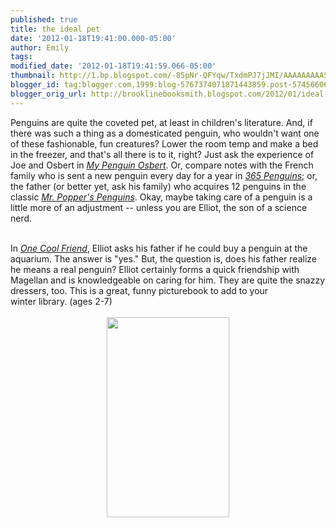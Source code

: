 ```yaml
---
published: true
title: the ideal pet
date: '2012-01-18T19:41:00.000-05:00'
author: Emily
tags: 
modified_date: '2012-01-18T19:41:59.066-05:00'
thumbnail: http://1.bp.blogspot.com/-85pNr-QFYqw/TxdmPJ7jJMI/AAAAAAAAASw/rXh0iFVzBiU/s72-c/5534-2.jpg
blogger_id: tag:blogger.com,1999:blog-5767374071871443859.post-5745660617187858282
blogger_orig_url: http://brooklinebooksmith.blogspot.com/2012/01/ideal-pet.html
---
```


Penguins are quite the coveted pet, at least in children's literature.  And, if there was such a thing as a domesticated penguin, who wouldn't want one of these fashionable, fun creatures?  Lower the room temp and make a bed in the freezer, and that's all there is to it, right?  Just ask the experience of Joe and Osbert in <em><a href="http://www.brooklinebooksmith-shop.com/book/9780763657307">My Penguin Osbert</a></em>.  Or, compare notes with the French family who is sent a new penguin every day for a year in <em><a href="http://www.brooklinebooksmith-shop.com/book/9780810944602">365 Penguins</a></em>; or, the father (or better yet, ask his family)&nbsp;who acquires 12 penguins in the classic <em><a href="http://www.brooklinebooksmith-shop.com/book/9780316186469">Mr. Popper's Penguins</a></em>.  Okay, maybe taking care of a penguin is a little more of an adjustment -- unless you are Elliot, the son of a science nerd.&nbsp; <div>&nbsp;</div><div> </div><div>In <em><a href="http://www.brooklinebooksmith-shop.com/book/9780803734135">One Cool Friend</a></em>, Elliot asks his father if he could buy a penguin at the aquarium.  The answer is "yes."  But, the question is, does his father realize he means a real penguin?  Elliot certainly forms a quick friendship with Magellan and is knowledgeable on caring for him.  They are quite the snazzy dressers, too.  This is a great, funny picturebook to add to your winter&nbsp;library.  (ages 2-7)</div><div>&nbsp;</div><div class="separator" style="clear: both; text-align: center;"><a href="http://1.bp.blogspot.com/-85pNr-QFYqw/TxdmPJ7jJMI/AAAAAAAAASw/rXh0iFVzBiU/s1600/5534-2.jpg" imageanchor="1" style="margin-left: 1em; margin-right: 1em;"><img border="0" height="320" src="http://1.bp.blogspot.com/-85pNr-QFYqw/TxdmPJ7jJMI/AAAAAAAAASw/rXh0iFVzBiU/s320/5534-2.jpg" width="196" /></a></div><div>&nbsp;</div><div>&nbsp;</div>